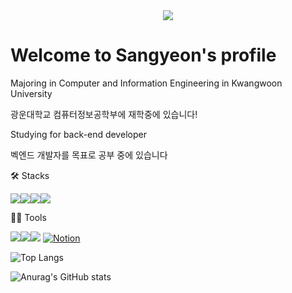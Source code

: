 <div align="center">
<img src="https://camo.githubusercontent.com/732a2f71fed4513848e33fe58bdcbbc475e7a225c03c3e72e07a26f0ecaf61d5/68747470733a2f2f63617073756c652d72656e6465722e76657263656c2e6170702f6170693f747970653d776176696e67266865696768743d32303026746578743d576176696e672126666f6e74416c69676e3d383026666f6e74416c69676e593d343026636f6c6f723d6772616469656e74"/>
</div>
<h1>Welcome to Sangyeon's profile</h1>


 Majoring in Computer and Information Engineering in Kwangwoon University
 
 광운대학교 컴퓨터정보공학부에 재학중에 있습니다!

 Studying for back-end developer
 
 벡엔드 개발자를 목표로 공부 중에 있습니다

🛠️ Stacks 

<img src="https://img.shields.io/badge/c-A8B9CC?logo=c"><img src="https://img.shields.io/badge/cplusplus-00599C?logo=cplusplus"><img src="https://img.shields.io/badge/java-007396?logo=java"><img src="https://img.shields.io/badge/spring-6DB33F?logo=spring">

💪🏼 Tools

<img src="https://img.shields.io/badge/visualstudio-5C2D91?logo=visualstudio"><img src="https://img.shields.io/badge/visualstudiocode-007ACC?logo=visualstudiocode"><img src="https://img.shields.io/badge/intellijidea-000000?logo=intellijidea"> <a href="https://purrfect-alpaca-e1c.notion.site/NEW-START-d2b145d24d174c8eb2c17a71ff8ae877" target="_blank">
    <img src="https://img.shields.io/badge/Notion-000000?style=plastic&logo=notion&logoColor=white" alt="Notion"/>
  </a>



 ![Top Langs](https://github-readme-stats.vercel.app/api/top-langs/?username=ense333)

 ![Anurag's GitHub stats](https://github-readme-stats.vercel.app/api?username=ense333&show_icons=true&theme=radical)

<!--
<div>
  <a href="https://purrfect-alpaca-e1c.notion.site/NEW-START-d2b145d24d174c8eb2c17a71ff8ae877" target="_blank">
    <img src="https://img.shields.io/badge/Notion-000000?style=plastic&logo=notion&logoColor=white" alt="Notion"/>
  </a>
</div>
-->




<!--
**ense333/ense333** is a ✨ _special_ ✨ repository because its `README.md` (this file) appears on your GitHub profile.

Here are some ideas to get you started:

- 🔭 I’m currently working on ...
- 🌱 I’m currently learning ...
- 👯 I’m looking to collaborate on ...
- 🤔 I’m looking for help with ...
- 💬 Ask me about ...
- 📫 How to reach me: ...
- 😄 Pronouns: ...
- ⚡ Fun fact: ...
-->
